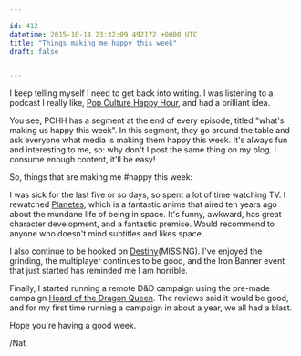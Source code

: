 ```yaml
---

id: 412
datetime: 2015-10-14 23:32:09.492172 +0000 UTC
title: "Things making me happy this week"
draft: false


---
```


I keep telling myself I need to get back into writing. I was listening to a podcast I really like, [Pop Culture Happy Hour](http://www.npr.org/sections/monkeysee/129472378/pop-culture-happy-hour/), and had a brilliant idea.

You see, PCHH has a segment at the end of every episode, titled "what's making us happy this week". In this segment, they go around the table and ask everyone what media is making them happy this week. It's always fun and interesting to me, so: why don't I post the same thing on my blog. I consume enough content, it'll be easy!

So, things that are making me #happy this week:

I was sick for the last five or so days, so spent a lot of time watching TV. I rewatched [Planetes](https://en.wikipedia.org/wiki/Planetes), which is a fantastic anime that aired ten years ago about the mundane life of being in space. It's funny, awkward, has great character development, and a fantastic premise. Would recommend to anyone who doesn't mind subtitles and likes space.

I also continue to be hooked on [Destiny](https://en.wikipedia.org/wiki/Destiny_%!v(MISSING)ideo_game%!)(MISSING). I've enjoyed the grinding, the multiplayer continues to be good, and the Iron Banner event that just started has reminded me I am horrible.

Finally, I started running a remote D&D campaign using the pre-made campaign [Hoard of the Dragon Queen](http://dnd.wizards.com/products/tabletop-games/rpg-products/hoard-dragon-queen). The reviews said it would be good, and for my first time running a campaign in about a year, we all had a blast.

Hope you're having a good week.

/Nat
